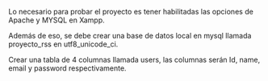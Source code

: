 Lo necesario para probar el proyecto es tener habilitadas las opciones de Apache y MYSQL en Xampp.

Además de eso, se debe crear una base de datos local en mysql llamada proyecto_rss en utf8_unicode_ci.

Crear una tabla de 4 columnas llamada users, las columnas serán Id, name, email y password respectivamente.

